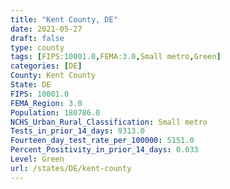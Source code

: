 ```yaml
---
title: "Kent County, DE"
date: 2021-05-27
draft: false
type: county
tags: [FIPS:10001.0,FEMA:3.0,Small metro,Green]
categories: [DE]
County: Kent County
State: DE
FIPS: 10001.0
FEMA_Region: 3.0
Population: 180786.0
NCHS_Urban_Rural_Classification: Small metro
Tests_in_prior_14_days: 9313.0
Fourteen_day_test_rate_per_100000: 5151.0
Percent_Positivity_in_prior_14_days: 0.033
Level: Green
url: /states/DE/kent-county
---
```



